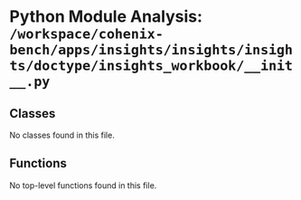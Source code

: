 # Python Module Analysis: `/workspace/cohenix-bench/apps/insights/insights/insights/doctype/insights_workbook/__init__.py`

## Classes

No classes found in this file.


## Functions

No top-level functions found in this file.

